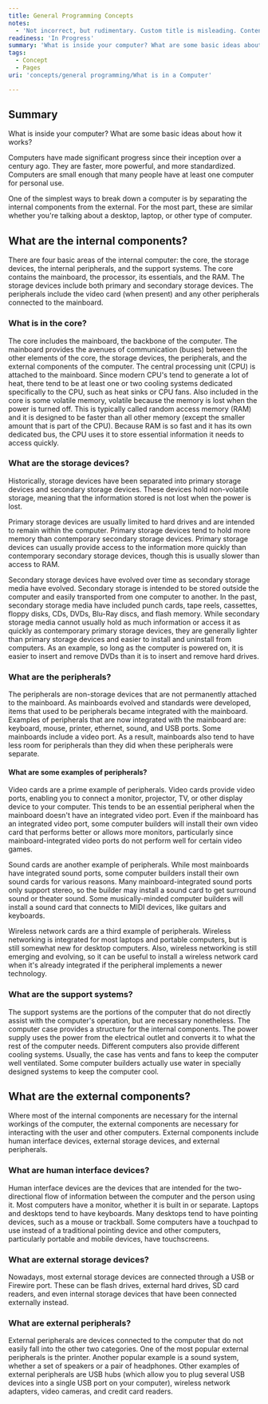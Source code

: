 ```yaml
---
title: General Programming Concepts
notes:
  - 'Not incorrect, but rudimentary. Custom title is misleading. Content needs updating. Content only visible in "Edit Source" mode.'
readiness: 'In Progress'
summary: 'What is inside your computer? What are some basic ideas about how it works?'
tags:
  - Concept
  - Pages
uri: 'concepts/general programming/What is in a Computer'

---
```

## <span>Summary</span>

What is inside your computer? What are some basic ideas about how it works?

Computers have made significant progress since their inception over a century ago. They are faster, more powerful, and more standardized. Computers are small enough that many people have at least one computer for personal use.

One of the simplest ways to break down a computer is by separating the internal components from the external. For the most part, these are similar whether you're talking about a desktop, laptop, or other type of computer.

## <span>What are the internal components?</span>

There are four basic areas of the internal computer: the core, the storage devices, the internal peripherals, and the support systems. The core contains the mainboard, the processor, its essentials, and the RAM. The storage devices include both primary and secondary storage devices. The peripherals include the video card (when present) and any other peripherals connected to the mainboard.

### <span>What is in the core?</span>

The core includes the mainboard, the backbone of the computer. The mainboard provides the avenues of communication (buses) between the other elements of the core, the storage devices, the peripherals, and the external components of the computer. The central processing unit (CPU) is attached to the mainboard. Since modern CPU's tend to generate a lot of heat, there tend to be at least one or two cooling systems dedicated specifically to the CPU, such as heat sinks or CPU fans. Also included in the core is some volatile memory, volatile because the memory is lost when the power is turned off. This is typically called random access memory (RAM) and it is designed to be faster than all other memory (except the smaller amount that is part of the CPU). Because RAM is so fast and it has its own dedicated bus, the CPU uses it to store essential information it needs to access quickly.

### <span>What are the storage devices?</span>

Historically, storage devices have been separated into primary storage devices and secondary storage devices. These devices hold non-volatile storage, meaning that the information stored is not lost when the power is lost.

Primary storage devices are usually limited to hard drives and are intended to remain within the computer. Primary storage devices tend to hold more memory than contemporary secondary storage devices. Primary storage devices can usually provide access to the information more quickly than contemporary secondary storage devices, though this is usually slower than access to RAM.

Secondary storage devices have evolved over time as secondary storage media have evolved. Secondary storage is intended to be stored outside the computer and easily transported from one computer to another. In the past, secondary storage media have included punch cards, tape reels, cassettes, floppy disks, CDs, DVDs, Blu-Ray discs, and flash memory. While secondary storage media cannot usually hold as much information or access it as quickly as contemporary primary storage devices, they are generally lighter than primary storage devices and easier to install and uninstall from computers. As an example, so long as the computer is powered on, it is easier to insert and remove DVDs than it is to insert and remove hard drives.

### <span>What are the peripherals?</span>

The peripherals are non-storage devices that are not permanently attached to the mainboard. As mainboards evolved and standards were developed, items that used to be peripherals became integrated with the mainboard. Examples of peripherals that are now integrated with the mainboard are: keyboard, mouse, printer, ethernet, sound, and USB ports. Some mainboards include a video port. As a result, mainboards also tend to have less room for peripherals than they did when these peripherals were separate.

#### <span>What are some examples of peripherals?</span>

Video cards are a prime example of peripherals. Video cards provide video ports, enabling you to connect a monitor, projector, TV, or other display device to your computer. This tends to be an essential peripheral when the mainboard doesn't have an integrated video port. Even if the mainboard has an integrated video port, some computer builders will install their own video card that performs better or allows more monitors, particularly since mainboard-integrated video ports do not perform well for certain video games.

Sound cards are another example of peripherals. While most mainboards have integrated sound ports, some computer builders install their own sound cards for various reasons. Many mainboard-integrated sound ports only support stereo, so the builder may install a sound card to get surround sound or theater sound. Some musically-minded computer builders will install a sound card that connects to MIDI devices, like guitars and keyboards.

Wireless network cards are a third example of peripherals. Wireless networking is integrated for most laptops and portable computers, but is still somewhat new for desktop computers. Also, wireless networking is still emerging and evolving, so it can be useful to install a wireless network card when it's already integrated if the peripheral implements a newer technology.

### <span>What are the support systems?</span>

The support systems are the portions of the computer that do not directly assist with the computer's operation, but are necessary nonetheless. The computer case provides a structure for the internal components. The power supply uses the power from the electrical outlet and converts it to what the rest of the computer needs. Different computers also provide different cooling systems. Usually, the case has vents and fans to keep the computer well ventilated. Some computer builders actually use water in specially designed systems to keep the computer cool.

## <span>What are the external components?</span>

Where most of the internal components are necessary for the internal workings of the computer, the external components are necessary for interacting with the user and other computers. External components include human interface devices, external storage devices, and external peripherals.

### <span>What are human interface devices?</span>

Human interface devices are the devices that are intended for the two-directional flow of information between the computer and the person using it. Most computers have a monitor, whether it is built in or separate. Laptops and desktops tend to have keyboards. Many desktops tend to have pointing devices, such as a mouse or trackball. Some computers have a touchpad to use instead of a traditional pointing device and other computers, particularly portable and mobile devices, have touchscreens.

### <span>What are external storage devices?</span>

Nowadays, most external storage devices are connected through a USB or Firewire port. These can be flash drives, external hard drives, SD card readers, and even internal storage devices that have been connected externally instead.

### <span>What are external peripherals?</span>

External peripherals are devices connected to the computer that do not easily fall into the other two categories. One of the most popular external peripherals is the printer. Another popular example is a sound system, whether a set of speakers or a pair of headphones. Other examples of external peripherals are USB hubs (which allow you to plug several USB devices into a single USB port on your computer), wireless network adapters, video cameras, and credit card readers.


